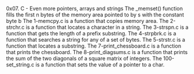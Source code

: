 0x07. C - Even more pointers, arrays and strings
The _memset() function fills the first n bytes of the memory area pointed to by s with the constant byte b
The 1-memcpy.c  is a function that copies memory area.
The 2-strchr.c is  a function that locates a character in a string.
The 3-strspn.c is a function that gets the length of a prefix substring.
The 4-strpbrk.c is a function that searches a string for any of a set of bytes.
The 5-strstr.c is  a function that locates a substring.
The 7-print_chessboard.c is  a function that prints the chessboard.
The 8-print_diagsums.c is a function that prints the sum of the two diagonals of a square matrix of integers.
The 100-set_string.c is a function that sets the value of a pointer to a char.
